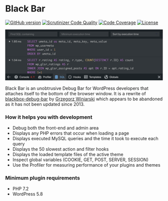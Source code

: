 # Black Bar

[![GitHub version](https://badge.fury.io/gh/pryley%2Fblackbar.svg)](https://badge.fury.io/gh/pryley%2Fblackbar) [![Scrutinizer Code Quality](https://scrutinizer-ci.com/g/pryley/blackbar/badges/quality-score.png?b=main)](https://scrutinizer-ci.com/g/pryley/blackbar/?branch=main) [![Code Coverage](https://scrutinizer-ci.com/g/pryley/blackbar/badges/coverage.png?b=main)](https://scrutinizer-ci.com/g/pryley/blackbar/?branch=main) [![License](https://img.shields.io/badge/license-GPLv3-brightgreen.svg)](https://github.com/pryley/blackbar/blob/main/LICENSE)

![Black Bar banner](+/assets/banner-1544x500.png)

Black Bar is an unobtrusive Debug Bar for WordPress developers that attaches itself to the bottom of the browser window. It is a rewrite of [blackbox-debug-bar](https://wordpress.org/plugins/blackbox-debug-bar/) by [Grzegorz Winiarski](https://profiles.wordpress.org/gwin) which appears to be abandoned as it has not been updated since 2013.

### How it helps you with development

- Debug both the front-end and admin area
- Displays any PHP errors that occur when loading a page
- Displays executed MySQL queries and the time it took to execute each query
- Displays the 50 slowest action and filter hooks
- Displays the loaded template files of the active theme
- Inspect global variables (COOKIE, GET, POST, SERVER, SESSION)
- Use the Profiler for measuring performance of your plugins and themes

### Minimum plugin requirements

* PHP 7.2
* WordPress 5.8
